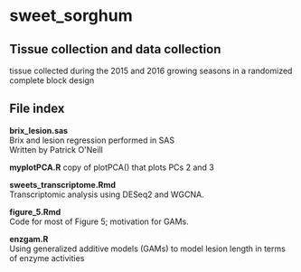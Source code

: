 # sweet_sorghum
## Tissue collection and data collection
tissue collected during the 2015 and 2016 growing seasons in a randomized complete block design

## File index
**brix_lesion.sas** <br>
Brix and lesion regression performed in SAS <br>
Written by Patrick O'Neill

**myplotPCA.R**
copy of plotPCA() that plots PCs 2 and 3

**sweets_transcriptome.Rmd** <br>
Transcriptomic analysis using DESeq2 and WGCNA.

**figure_5.Rmd** <br>
Code for most of Figure 5; motivation for GAMs. 

**enzgam.R**<br>
Using generalized additive models (GAMs) to model lesion length in terms of enzyme activities 
